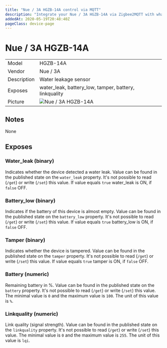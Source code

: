 ```yaml
---
title: "Nue / 3A HGZB-14A control via MQTT"
description: "Integrate your Nue / 3A HGZB-14A via Zigbee2MQTT with whatever smart home infrastructure you are using without the vendors bridge or gateway."
addedAt: 2020-05-19T20:48:40Z
pageClass: device-page
---
```


<!-- !!!! -->
<!-- ATTENTION: This file is auto-generated through docgen! -->
<!-- You can only edit the "## Notes"-Section till next h1 (#) or h2 heading (##). -->
<!-- Do NOT use h1 or h2 heading within "## Notes"-Section. -->
<!-- !!!! -->

# Nue / 3A HGZB-14A

|     |     |
|-----|-----|
| Model | HGZB-14A  |
| Vendor  | Nue / 3A  |
| Description | Water leakage sensor |
| Exposes | water_leak, battery_low, tamper, battery, linkquality |
| Picture | ![Nue / 3A HGZB-14A](https://psi-4ward.github.io/zigbee2mqtt.io/images/devices/HGZB-14A.jpg) |


<!-- Notes BEGIN: You can edit here -->
## Notes

None

<!-- Notes END: Do not edit below this line -->



## Exposes

### Water_leak (binary)
Indicates whether the device detected a water leak.
Value can be found in the published state on the `water_leak` property.
It's not possible to read (`/get`) or write (`/set`) this value.
If value equals `true` water_leak is ON, if `false` OFF.

### Battery_low (binary)
Indicates if the battery of this device is almost empty.
Value can be found in the published state on the `battery_low` property.
It's not possible to read (`/get`) or write (`/set`) this value.
If value equals `true` battery_low is ON, if `false` OFF.

### Tamper (binary)
Indicates whether the device is tampered.
Value can be found in the published state on the `tamper` property.
It's not possible to read (`/get`) or write (`/set`) this value.
If value equals `true` tamper is ON, if `false` OFF.

### Battery (numeric)
Remaining battery in %.
Value can be found in the published state on the `battery` property.
It's not possible to read (`/get`) or write (`/set`) this value.
The minimal value is `0` and the maximum value is `100`.
The unit of this value is `%`.

### Linkquality (numeric)
Link quality (signal strength).
Value can be found in the published state on the `linkquality` property.
It's not possible to read (`/get`) or write (`/set`) this value.
The minimal value is `0` and the maximum value is `255`.
The unit of this value is `lqi`.

